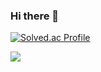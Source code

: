 ### Hi there 👋

[![Solved.ac Profile](http://mazassumnida.wtf/api/generate_badge?boj=rlawnsdud981020)](https://solved.ac/rlawnsdud981020)<br/>

<img src="https://img.shields.io/badge/React-#61DAFB?style=flat-square&logo=React&logoColor=61DAFB"/>
<!--
**JunYoungKr/JunYoungKr** is a ✨ _special_ ✨ repository because its `README.md` (this file) appears on your GitHub profile.

Here are some ideas to get you started:

- 🔭 I’m currently working on ...
- 🌱 I’m currently learning ...
- 👯 I’m looking to collaborate on ...
- 🤔 I’m looking for help with ...
- 💬 Ask me about ...
- 📫 How to reach me: ...
- 😄 Pronouns: ...
- ⚡ Fun fact: ...
-->
